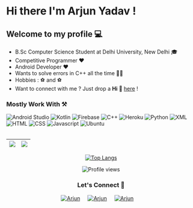 # Hi there I'm Arjun Yadav !


## Welcome to my profile 💻
* B.Sc Computer Science Student at Delhi University, New Delhi 🎓
* Competitive Programmer ❤
* Android Developer ❤
* Wants to solve errors in C++ all the time 👨‍💻
* Hobbies : ⚽ and ⚽
* Want to connect with me ? Just drop a **Hi** 👋 [here](https://www.linkedin.com/in/arjun-yadav-65ba8b202/) ! 

### Mostly Work With ⚒


![Android Studio](https://img.shields.io/static/v1?style=for-the-badge&message=Android+Studio&color=222222&logo=Android+Studio&logoColor=3DDC84&label=)
![Kotlin](https://img.shields.io/static/v1?style=for-the-badge&message=Kotlin&color=7F52FF&logo=Kotlin&logoColor=FFFFFF&label=)
![Firebase](https://img.shields.io/static/v1?style=for-the-badge&message=Firebase&color=222222&logo=Firebase&logoColor=FFCA28&label=)
![C++](https://img.shields.io/static/v1?style=for-the-badge&message=C%2B%2B&color=00599C&logo=C%2B%2B&logoColor=FFFFFF&label=)
![Heroku](https://img.shields.io/static/v1?style=for-the-badge&message=Heroku&color=222222&logo=Heroku&logoColor=FFCA28&label=)
![Python](https://img.shields.io/static/v1?style=for-the-badge&message=Python&color=7F52FF&logo=Python&logoColor=FFFFFF&label=)
![XML](https://img.shields.io/static/v1?style=for-the-badge&message=XML&color=7F52FF&logo=XML&logoColor=FFFFFF&label=)
![HTML](https://img.shields.io/static/v1?style=for-the-badge&message=HTML&color=7F52FF&logo=HTML5&logoColor=FFFFFF&label=)
![CSS](https://img.shields.io/static/v1?style=for-the-badge&message=CSS&color=7F52FF&logo=CSS3&logoColor=FFFFFF&label=)
![Javascript](https://img.shields.io/static/v1?style=for-the-badge&message=JavaScript&color=7F52FF&logo=JavaScript&logoColor=FFFFFF&label=)
![Ubuntu](https://img.shields.io/static/v1?style=for-the-badge&message=Ubuntu&color=7F52FF&logo=Ubuntu&logoColor=FFFFFF&label=)<br><br>

|<img src="https://github-readme-stats.vercel.app/api?username=Arjun07byte&&show_icons=true&count_private=true&include_all_commits=true"/>|<img src="https://github-readme-streak-stats.herokuapp.com/?user=Arjun07byte&count_private=true&include_all_commits=true"/>|
|---|---|
<div align="center">

[![Top Langs](https://github-readme-stats.vercel.app/api/top-langs/?username=Arjun07byte&layout=compact&theme=midnight-purple)](https://github.com/Arjun07byte)
</div>
<div align="center">




![Profile views](https://komarev.com/ghpvc/?username=Arjun07byte&label=Profile+Views)

### Let's Connect 🤝

<div style="display:flex; justify-content:center;margin-bottom:10px">
 <a href="https://www.linkedin.com/in/arjun-yadav-65ba8b202/" target="_blank">
<img src=https://img.shields.io/badge/linkedin-%231E77B5.svg?&style=for-the-badge&logo=linkedin&logoColor=white alt=Arjun Yadav Linkedin style="margin-right: 20px;" />
</a>
 
 <a href="https://github.com/Arjun07byte" target="_blank">
<img src=https://img.shields.io/badge/GitHub-100000?style=for-the-badge&logo=github&logoColor=white alt=Arjun Yadav GitHub style="margin-right: 20px;" />
</a>


<a href="mailto:ajyadav2002ay@gmail.com" target="_blank">
<img src="https://img.shields.io/badge/gmail-D14836?style=for-the-badge&logo=gmail&logoColor=white" alt=Arjun Yadav gmail style="margin-right: 20px;" />
</a>
     
</div>  
